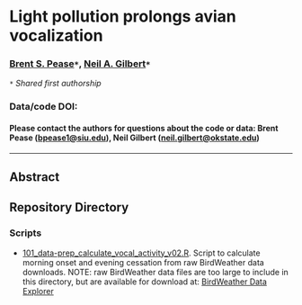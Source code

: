 # Light pollution prolongs avian vocalization

### [Brent S. Pease](https://peaselab.com/)`*`, [Neil A. Gilbert](https://www.gilbertecology.com/)`*`

`*` _Shared first authorship_
### Data/code DOI:

#### Please contact the authors for questions about the code or data: Brent Pease (bpease1@siu.edu), Neil Gilbert (neil.gilbert@okstate.edu)

__________________________________________________________________________________________________________________________________________

## Abstract

## Repository Directory

### Scripts
 * [101_data-prep_calculate_vocal_activity_v02.R](./Scripts/101_data-prep_calculate_vocal_activity_v02.R). Script to calculate morning onset and evening cessation from raw BirdWeather data downloads. NOTE: raw BirdWeather data files are too large to include in this directory, but are available for download at: [BirdWeather Data Explorer](https://app.birdweather.com/data) 
